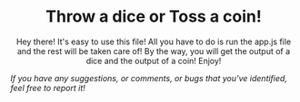 <h1 align="center"> Throw a dice or Toss a coin! </h1>
<p align="center"> Hey there! It's easy to use this file! All you have to do is run the app.js file and the rest will be taken care of! By the way, you will get the output of a dice and the output of a coin! Enjoy! </p>

<i> If you have any suggestions, or comments, or bugs that you've identified, feel free to report it! </i>
